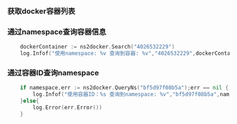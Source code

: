 

### 获取docker容器列表

### 通过namespace查询容器信息
```go
    dockerContainer := ns2docker.Search("4026532229")
    log.Infof("使用namespace: %v 查询到容器: %v","4026532229",dockerContainer)
```

### 通过容器ID查询namespace
```go
    if namespace,err := ns2docker.QueryNs("bf5d97f08b5a");err == nil {
        log.Infof("使用容器ID：%s 查询到namespace: %v","bf5d97f08b5a",namespace)
    }else{
        log.Error(err.Error())
    }
```